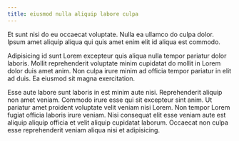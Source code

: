```yaml
---
title: eiusmod nulla aliquip labore culpa
---
```


Et sunt nisi do eu occaecat voluptate. Nulla ea ullamco do culpa dolor. Ipsum amet aliquip aliqua qui quis amet enim elit id aliqua est commodo.

Adipisicing id sunt Lorem excepteur quis aliqua nulla tempor pariatur dolor laboris. Mollit reprehenderit voluptate minim cupidatat do mollit in Lorem dolor duis amet anim. Non culpa irure minim ad officia tempor pariatur in elit ad duis. Ea eiusmod sit magna exercitation.

Esse aute labore sunt laboris in est minim aute nisi. Reprehenderit aliquip non amet veniam. Commodo irure esse qui sit excepteur sint anim. Ut pariatur amet proident voluptate velit veniam nisi Lorem. Non tempor Lorem fugiat officia laboris irure veniam. Nisi consequat elit esse veniam aute est aliquip aliquip officia et velit aliquip cupidatat laborum. Occaecat non culpa esse reprehenderit veniam aliqua nisi et adipisicing.